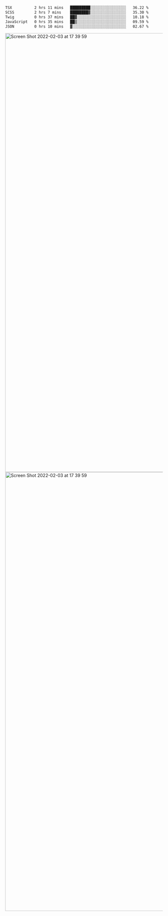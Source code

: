 <!--START_SECTION:waka-->

```txt
TSX          2 hrs 11 mins   █████████░░░░░░░░░░░░░░░░   36.22 %
SCSS         2 hrs 7 mins    ████████▓░░░░░░░░░░░░░░░░   35.30 %
Twig         0 hrs 37 mins   ██▓░░░░░░░░░░░░░░░░░░░░░░   10.18 %
JavaScript   0 hrs 35 mins   ██▒░░░░░░░░░░░░░░░░░░░░░░   09.59 %
JSON         0 hrs 10 mins   ▓░░░░░░░░░░░░░░░░░░░░░░░░   02.67 %
```

<!--END_SECTION:waka-->

<img width="1400" alt="Screen Shot 2022-02-03 at 17 39 59" src="https://user-images.githubusercontent.com/45716542/152387304-f2b60485-53a6-4f4b-a818-5cefb1b0c0ae.png">
<img width="1400" alt="Screen Shot 2022-02-03 at 17 39 59" src="https://user-images.githubusercontent.com/45716542/152387273-ea5cdf21-2a45-44da-8bef-00c1763b1d42.png">
